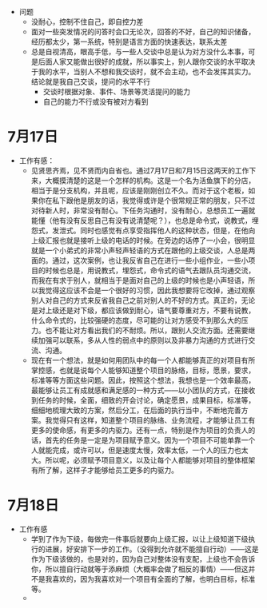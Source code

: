 - 问题
	- 没耐心，控制不住自己，即自控力差
	- 面对一些突发情况的问答时会口无论次，回答的不好，自己的知识储备，经历都太少，第一系统，特别是语言方面的快速表达，联系太差
	- 总是自视清高，眼高手低，与一些人交谈中总是认为对方没什么本事，可是后面人家又能做出很好的成就，所以事实上，别人跟你交谈的水平取决于我的水平，当别人不想和我交谈时，就不会主动，也不会发挥其实力。结论就是我自己交谈，提问的水平不行
		- 交谈时根据对象、事件、场景等灵活提问的能力
		- 自己的能力不行或没有被对方看到

# 7月17日

- 工作有感：
	- 见贤思齐焉，见不贤而内自省也。通过7月17日和7月15日这两天的工作下来，大概摸清楚的这是一个怎样的机构。这是一个名为活鱼旗下的分店，相当于是分支机构，并且呢，应该是刚刚创立不久。而对于这个老板，如果你在私下跟他是朋友的话，我觉得或许是个很常规正常的朋友，只不过对待新人时，非常没有耐心。下任务沟通时，没有耐心，总想员工一遍就能懂（他有没有反思自己有没有说清楚呢？），也总是命令式，说教式，埋怨式，发泄式。同时也感觉有点享受指挥他人的这种状态，但是，在他向上级汇报也就是接听上级的电话的时候。在旁边的话停了一小会，很明显就是一个小弟式的非常小声轻声轻语的方式在跟他的上级交谈，人总是两面的。通过，这次案例，也让我反省自己在进行一些小组作业，一些小项目的时候也总是，用说教式，埋怨式，命令式的语气去跟队员沟通交流，而我在有求于别人，就相当于是面对自己的上级的时候也是小声轻语，所以我觉得这应该不会是一个很好的习惯，因此我想要将它改掉，通过观察别人对自己的方式来反省我自己之前对别人的不好的方式。真正的，无论是对上级还是对下级，都应该做到耐心，语气要尊重对方，不要有说教，什么命令式的，比较强硬的态度，尽可能的让对方感受不到那么大的压力。也不能让对方看出我们的不耐烦。所以，跟别人交流方面。还需要继续加强可以联系，多从人性的弱点中的原则以及非暴力沟通的方式进行交流、沟通。
	- 现在有一个想法，就是如何用团队中的每一个人都能够真正的对项目有所掌控感，也就是说每个人能够知道整个项目的脉络，目标，愿景，要求，标准等等方面这些问题。因此，按照这个想法，我想也是一个效率最高，最能够让员工有成就感和满足感的一种方式——以小团队的方式，在接收到任务的时候，全面，细致的开会讨论，确定愿景，成果目标，标准等，细细地梳理大致的方案，然后分工，在后面的执行当中，不断地完善方案。我觉得只有这样，知道整个项目的脉络、业务流程，才能够让员工有更多的使命感，有更多的内驱力。还有一点，特别是作为项目的负责人的话，首先的任务是一定是为项目赋予意义。因为一个项目不可能单靠一个人就能完成，或许可以，但是速度太慢，效率太低，一个人的压力也太大。所以呢，必须赋予项目意义，以及让每个人都能够对项目的整体框架有所了解，这样子才能够给员工更多的内驱力。

# 7月18日

- 工作有感
	- 学到了作为下级，每做完一件事后就要向上级汇报，以让上级知道下级执行的进展，好安排下一步的工作。（没得到允许就不能擅自行动）——这是作为下级该做的，也是对的，因为自己对整体没有支配，上级也不会告诉你，所以擅自行动就等于添麻烦（大概率会做了相反的事情）——但这并不是我喜欢的，因为我喜欢对一个项目有全面的了解，也明白目标，标准等。
	- 